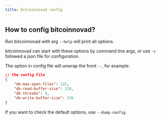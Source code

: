 ```yaml
---
title: bitcoinnovad config
---
```


## How to config bitcoinnovad?

Run bitcoinnovad with arg `--help` will print all options.

bitcoinnovad can start with these options by command line args, or use `-c` followed a json file for configuration.

The option in config file will unwrap the front `--`, for example:
```json
// the config file
{
    "db-max-open-files": 125,
    "db-read-buffer-size": 128,
    "db-threads": 4,
    "db-write-buffer-size": 256
}
```

If you want to check the default options, use `--dump-config`.

